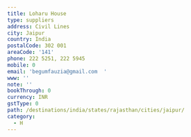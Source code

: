 ```yaml
---
title: Loharu House
type: suppliers
address: Civil Lines
city: Jaipur
country: India
postalCode: 302 001
areaCode: '141'
phone: 222 5251, 222 5945
mobile: 0
email: 'begumfauzia@gmail.com  '
www: ''
note: ''
bookThrough: 0
currency: INR
gstType: 0
path: /destinations/india/states/rajasthan/cities/jaipur/
category:
  - H
---
```


